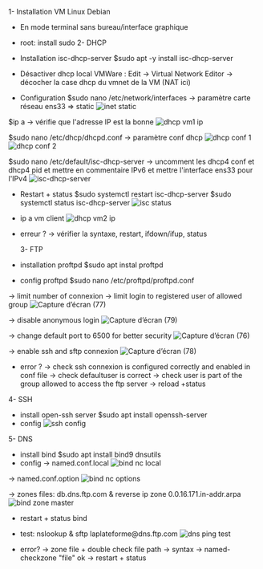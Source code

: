 1- Installation VM Linux Debian 
- En mode terminal sans bureau/interface graphique 
- root: install sudo
2- DHCP 
- Installation isc-dhcp-server
$sudo apt -y install isc-dhcp-server
- Désactiver dhcp local VMWare : Edit -> Virtual Network Editor -> décocher la case dhcp du vmnet de la VM (NAT ici)

- Configuration 
$sudo nano /etc/network/interfaces 
-> paramètre carte réseau ens33 => static
  ![inet static](https://github.com/user-attachments/assets/f7df2e88-63f7-4f2a-9b54-ea611f098a5f)

$ip a
-> vérifie que l'adresse IP est la bonne
  ![dhcp vm1 ip](https://github.com/user-attachments/assets/9938d1a8-c2fe-4508-9ce2-18eed22bbb45)

$sudo nano /etc/dhcp/dhcpd.conf 
-> paramètre conf dhcp
![dhcp conf 1](https://github.com/user-attachments/assets/68125600-f38d-4980-a27f-0d6b4572a1df)
![dhcp conf 2](https://github.com/user-attachments/assets/933806ae-64db-49ca-aa8b-9d1e3b7273a3)

$sudo nano /etc/default/isc-dhcp-server
-> uncomment les dhcp4 conf et dhcp4 pid et mettre en commentaire IPv6 et mettre l'interface ens33 pour l'IPv4 
![isc-dhcp-server](https://github.com/user-attachments/assets/2e1e84ca-62ee-4198-9ab1-699c11d892f2)

- Restart + status 
$sudo systemctl restart isc-dhcp-server 
$sudo systemctl status isc-dhcp-server
![isc status](https://github.com/user-attachments/assets/43aeca12-6749-41be-96b7-6430e53acbe8)

- ip a vm client
  ![dhcp vm2 ip](https://github.com/user-attachments/assets/7ae8535e-b497-40ab-9a70-c9484225c14a)
- erreur ?
-> vérifier la syntaxe, restart, ifdown/ifup, status

  
  3- FTP
- installation proftpd
  $sudo apt instal proftpd
  
- config proftpd
  $sudo nano /etc/proftpd/proftpd.conf
  
-> limit number of connexion 
-> limit login to registered user of allowed group
![Capture d’écran (77)](https://github.com/user-attachments/assets/8506fa22-da3b-4716-add2-dfe7a5bedc52)

-> disable anonymous login
![Capture d’écran (79)](https://github.com/user-attachments/assets/c8224af5-6064-4f11-9a42-991a7428b712)

-> change default port to 6500 for better security 
![Capture d’écran (76)](https://github.com/user-attachments/assets/988dc3fb-a0c8-48be-957c-9f4aebca7ef9)

-> enable ssh and sftp connexion
![Capture d’écran (78)](https://github.com/user-attachments/assets/805019e3-bbbe-40d5-b3da-88db80eaebd5)

  
- error ? 
-> check ssh connexion is configured correctly and enabled in conf file 
-> check defaultuser is correct 
-> check user is part of the group allowed to access the ftp server 
-> reload +status

  
4- SSH 
- install open-ssh server
  $sudo apt install openssh-server
- config
![ssh config](https://github.com/user-attachments/assets/e7fcafce-83be-4ca1-ac21-8dfe0c2eaa55)

  
5- DNS
- install bind
  $sudo apt install bind9 dnsutils
- config 
-> named.conf.local
![bind nc local](https://github.com/user-attachments/assets/78cfb04a-596f-42db-a655-f19ef532ce7d)

-> named.conf.option 
![bind nc options](https://github.com/user-attachments/assets/579d4093-1c16-46d5-bd33-7883ac9bc73f)

-> zones files: db.dns.ftp.com & reverse ip zone 0.0.16.171.in-addr.arpa
![bind zone master](https://github.com/user-attachments/assets/905b2f39-4d7a-40a5-b53a-eeb724e2d91f)

- restart + status bind
  
- test: nslookup & sftp laplateforme\@dns.ftp.com
![dns ping test](https://github.com/user-attachments/assets/9f1807d1-f4d2-4ef2-b6b3-be7d5d1d3708)

- error? 
-> zone file + double check file path 
-> syntax 
-> named-checkzone "file"
ok 
-> restart + status 
